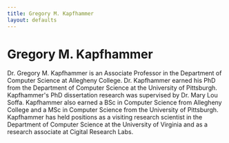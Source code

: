 ```yaml
---
title: Gregory M. Kapfhammer 
layout: defaults
---
```


# Gregory M. Kapfhammer

Dr. Gregory M. Kapfhammer is an Associate Professor in the Department of Computer Science at Allegheny College. Dr.
Kapfhammer earned his PhD from the Department of Computer Science at the University of Pittsburgh. Kapfhammer's PhD
dissertation research was supervised by Dr. Mary Lou Soffa. Kapfhammer also earned a BSc in Computer Science from
Allegheny College and a MSc in Computer Science from the University of Pittsburgh. Kapfhammer has held positions as a
visiting research scientist in the Department of Computer Science at the University of Virginia and as a research
associate at Cigital Research Labs. 
